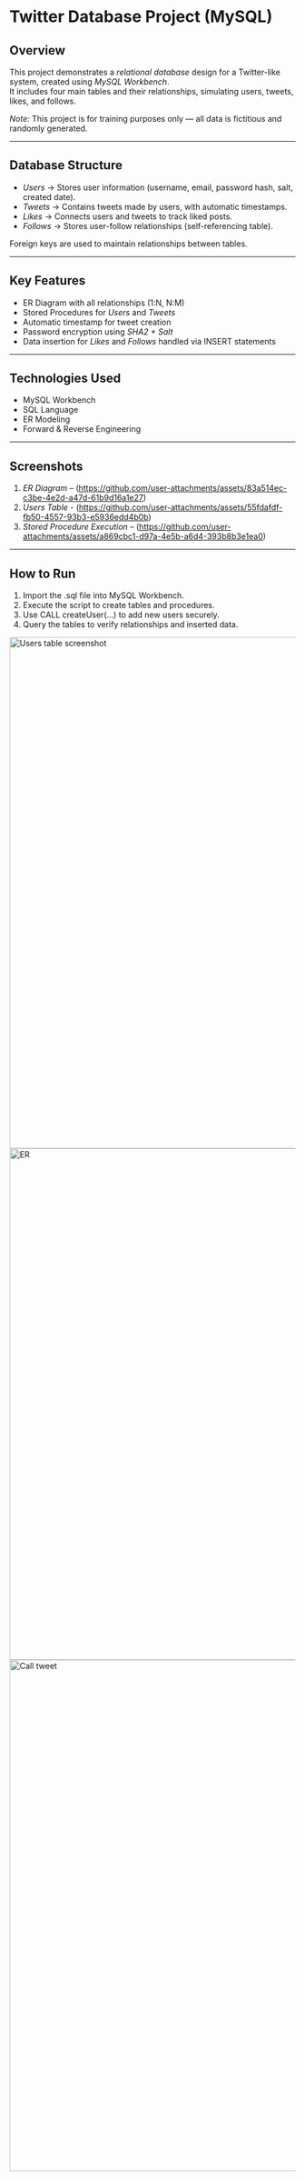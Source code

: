 # Twitter Database Project (MySQL)

## Overview
This project demonstrates a *relational database* design for a Twitter-like system, created using *MySQL Workbench*.  
It includes four main tables and their relationships, simulating users, tweets, likes, and follows.  

*Note:* This project is for training purposes only — all data is fictitious and randomly generated.

---

## Database Structure
- *Users* → Stores user information (username, email, password hash, salt, created date).
- *Tweets* → Contains tweets made by users, with automatic timestamps.
- *Likes* → Connects users and tweets to track liked posts.
- *Follows* → Stores user-follow relationships (self-referencing table).

Foreign keys are used to maintain relationships between tables.

---

## Key Features
- ER Diagram with all relationships (1:N, N:M)
- Stored Procedures for *Users* and *Tweets*
- Automatic timestamp for tweet creation
- Password encryption using *SHA2 + Salt*
- Data insertion for *Likes* and *Follows* handled via INSERT statements

---

## Technologies Used
- MySQL Workbench
- SQL Language
- ER Modeling
- Forward & Reverse Engineering

---

## Screenshots
1. *ER Diagram* – (https://github.com/user-attachments/assets/83a514ec-c3be-4e2d-a47d-61b9d16a1e27)
2. *Users Table* - (https://github.com/user-attachments/assets/55fdafdf-fb50-4557-93b3-e5936edd4b0b)
3. *Stored Procedure Execution* – (https://github.com/user-attachments/assets/a869cbc1-d97a-4e5b-a6d4-393b8b3e1ea0)

---

## How to Run
1. Import the .sql file into MySQL Workbench.
2. Execute the script to create tables and procedures.
3. Use CALL createUser(...) to add new users securely.
4. Query the tables to verify relationships and inserted data.

<img width="1440" height="900" alt="Users table screenshot" src="https://github.com/user-attachments/assets/55fdafdf-fb50-4557-93b3-e5936edd4b0b" />
<img width="1440" height="900" alt="ER" src="https://github.com/user-attachments/assets/83a514ec-c3be-4e2d-a47d-61b9d16a1e27" />
<img width="1440" height="900" alt="Call tweet" src="https://github.com/user-attachments/assets/a869cbc1-d97a-4e5b-a6d4-393b8b3e1ea0" />
